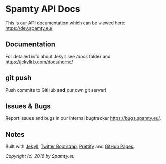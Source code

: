 # Spamty API Docs

This is our API documentation which can be viewed here: <https://dev.spamty.eu/>

## Documentation

For detailed info about Jekyll see */docs* folder and <https://jekyllrb.com/docs/home/>

## git push

Push commits to GitHub **and** our own git server!

## Issues & Bugs

Report issues and bugs in our internal bugtracker <https://bugs.spamty.eu/>.

## Notes

Built with [Jekyll](https://jekyllrb.com/), [Twitter Bootstrap](https://getbootstrap.com/), [Prettify](https://github.com/google/code-prettify/) and [GitHub Pages](https://pages.github.com).


*Copyright (c) 2016 by Spamty.eu*